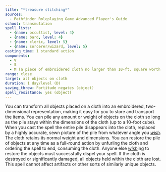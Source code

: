 ```yaml
---
title: "*treasure stitching*"
sources:
  - Pathfinder Roleplaying Game Advanced Player's Guide
school: transmutation
spell_lists:
  - {name: occultist, level: 4}
  - {name: bard, level: 4}
  - {name: cleric, level: 5}
  - {name: sorcerer/wizard, level: 5}
casting_time: 1 standard action
components:
  - V
  - S
  - M (a piece of embroidered cloth no larger than 10-ft. square worth 100 gp)
range: close
target: all objects on cloth
duration: 1 day/level (D)
saving_throw: Fortitude negates (object)
spell_resistance: yes (object)
---
```


You can transform all objects placed on a cloth into an embroidered, two-dimensional representation, making it easy for you to store and transport the items. You can pile any amount or weight of objects on the cloth so long as the pile stays within the dimensions of the cloth (up to a 10-foot cube). When you cast the spell the entire pile disappears into the cloth, replaced by a highly accurate, sewn picture of the pile from whatever angle you [*wish*](/spells/wish/). The cloth retains its normal weight and dimensions. You can restore the pile of objects at any time as a full-round action by unfurling the cloth and ordering the spell to end, consuming the cloth. Anyone else [*wish*](/spells/wish/)ing to restore the objects must successfully dispel your spell. If the cloth is destroyed or significantly damaged, all objects held within the cloth are lost. This spell cannot affect artifacts or other sorts of similarly unique objects.

